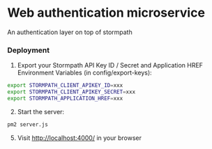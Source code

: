 # Web authentication microservice
An authentication layer on top of stormpath

### Deployment
1. Export your Stormpath API Key ID / Secret and Application HREF Environment Variables (in config/export-keys):

  ```bash
  export STORMPATH_CLIENT_APIKEY_ID=xxx
  export STORMPATH_CLIENT_APIKEY_SECRET=xxx
  export STORMPATH_APPLICATION_HREF=xxx
  ```

2. Start the server:

  ```bash
  pm2 server.js
  ```

5. Visit [http://localhost:4000/](http://localhost:4000/) in your browser
